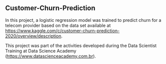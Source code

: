 ## Customer-Churn-Prediction

In this project, a logistic regression model was trained to predict churn for a telecom provider based on the data set available at https://www.kaggle.com/c/customer-churn-prediction-2020/overview/description.

This project was part of the activities developed during the Data Scientist Training at Data Science Academy (https://www.datascienceacademy.com.br).
